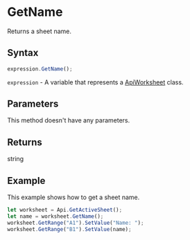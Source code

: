 # GetName

Returns a sheet name.

## Syntax

```javascript
expression.GetName();
```

`expression` - A variable that represents a [ApiWorksheet](../ApiWorksheet.md) class.

## Parameters

This method doesn't have any parameters.

## Returns

string

## Example

This example shows how to get a sheet name.

```javascript editor-
let worksheet = Api.GetActiveSheet();
let name = worksheet.GetName();
worksheet.GetRange("A1").SetValue("Name: ");
worksheet.GetRange("B1").SetValue(name);
```
